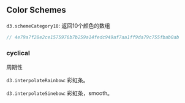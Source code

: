 ## Color Schemes

`d3.schemeCategory10`: 返回10个颜色的数组 
```js
// 4e79a7f28e2ce1575976b7b259a14fedc949af7aa1ff9da79c755fbab0ab
```

### cyclical

周期性

`d3.interpolateRainbow`: 彩虹条。

`d3.interpolateSinebow`: 彩虹条，smooth。